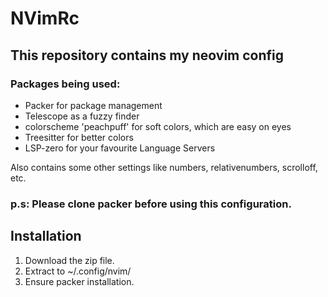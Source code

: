 # NVimRc
## This repository contains my neovim config

### Packages being used:
- Packer for package management
- Telescope as a fuzzy finder
- colorscheme 'peachpuff' for soft colors, which are easy on eyes
- Treesitter for better colors 
- LSP-zero for your favourite Language Servers

Also contains some other settings like numbers, relativenumbers, scrolloff, etc.
### p.s: Please clone packer before using this configuration.

## Installation
1. Download the zip file.
2. Extract to ~/.config/nvim/ 
3. Ensure packer installation.
